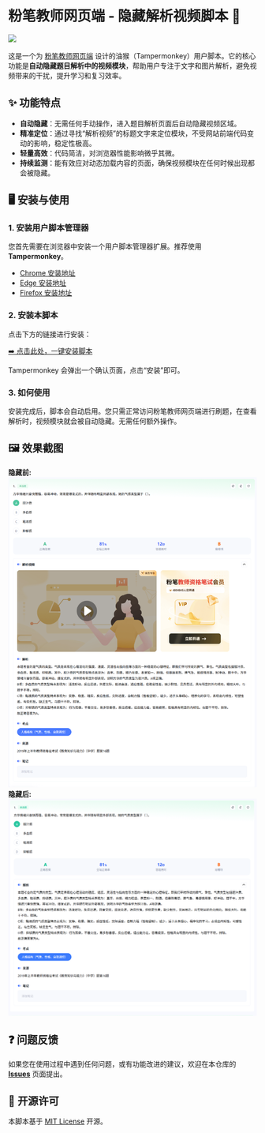 # 粉笔教师网页端 - 隐藏解析视频脚本 🙈
![](https://img.shields.io/badge/License-MIT-yellow.svg)

这是一个为 [粉笔教师网页端](https://www.fenbi.com/) 设计的油猴（Tampermonkey）用户脚本。它的核心功能是**自动隐藏题目解析中的视频模块**，帮助用户专注于文字和图片解析，避免视频带来的干扰，提升学习和复习效率。

## ✨ 功能特点
+ **自动隐藏**：无需任何手动操作，进入题目解析页面后自动隐藏视频区域。
+ **精准定位**：通过寻找“解析视频”的标题文字来定位模块，不受网站前端代码变动的影响，稳定性极高。
+ **轻量高效**：代码简洁，对浏览器性能影响微乎其微。
+ **持续监测**：能有效应对动态加载内容的页面，确保视频模块在任何时候出现都会被隐藏。

## 🖥️ 安装与使用
### 1. 安装用户脚本管理器
您首先需要在浏览器中安装一个用户脚本管理器扩展。推荐使用 **Tampermonkey**。

+ [Chrome 安装地址](https://chrome.google.com/webstore/detail/tampermonkey/dhdgffkkebhmkfjojejmpbldmpobfkfo)
+ [Edge 安装地址](https://microsoftedge.microsoft.com/addons/detail/tampermonkey/iikmkjmpaadaobahmlepeloendndfphd)
+ [Firefox 安装地址](https://addons.mozilla.org/firefox/addon/tampermonkey/)

### 2. 安装本脚本
点击下方的链接进行安装：

[➡️ 点击此处，一键安装脚本 ](https://github.com/TianchunGu/Fenbi-Hide-Video/raw/main/fenbi-hide-video.user.js)

Tampermonkey 会弹出一个确认页面，点击“安装”即可。

### 3. 如何使用
安装完成后，脚本会自动启用。您只需正常访问粉笔教师网页端进行刷题，在查看解析时，视频模块就会被自动隐藏。无需任何额外操作。

## 🖼️ 效果截图
 **隐藏前:**  
 ![隐藏前](https://github.com/TianchunGu/Fenbi-Hide-Video/blob/main/img/BeforHide.png)
 **隐藏后:**  
 ![隐藏后](https://github.com/TianchunGu/Fenbi-Hide-Video/blob/main/img/AfterHide.png)

## ❓ 问题反馈
如果您在使用过程中遇到任何问题，或有功能改进的建议，欢迎在本仓库的 [**Issues**](https://github.com/TianchunGu/Fenbi-Hide-Video/issues) 页面提出。

## 📄 开源许可
本脚本基于 [MIT License](LICENSE) 开源。

